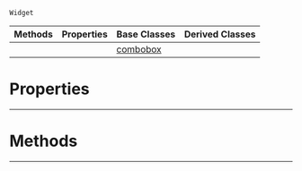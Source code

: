  `Widget`

|Methods|Properties|Base Classes|Derived Classes|
|---|---|---|---|
| | |[combobox](https://plasmaengine.github.io/PlasmaDocs/Plasma1/C++/code_reference/class_reference/combobox.md)| |


 #  Properties


---  
 #  Methods


---  
 

 